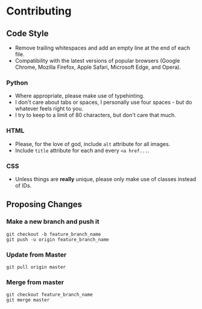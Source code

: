 # Contributing

## Code Style

- Remove trailing whitespaces and add an empty line at the end of each file.
- Compatibility with the latest versions of popular browsers (Google Chrome, Mozilla Firefox, Apple Safari, Microsoft Edge, and Opera).

### Python

- Where appropriate, please make use of typehinting.
- I don't care about tabs or spaces, I personally use four spaces - but do whatever feels right to you.
- I try to keep to a limit of 80 characters, but don't care that much.

### HTML

- Please, for the love of god, include ```alt``` attribute for all images.
- Include ```title``` attribute for each and every ```<a href...```.

### CSS

- Unless things are **really** unique, please only make use of classes instead of IDs.

## Proposing Changes

### Make a new branch and push it

```
git checkout -b feature_branch_name
git push -u origin feature_branch_name
```

### Update from Master

```
git pull origin master
```

### Merge from master

```
git checkout feature_branch_name
git merge master
```